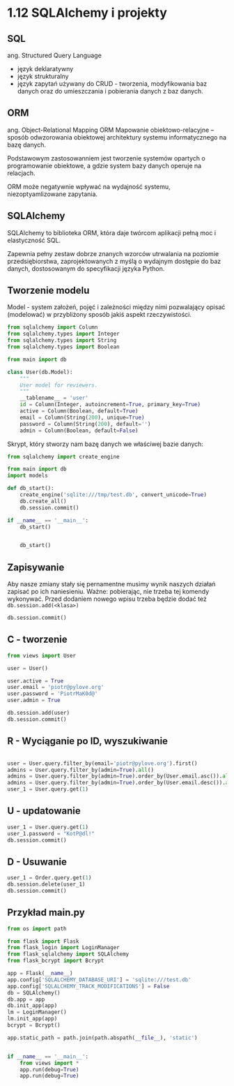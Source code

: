 1.12 SQLAlchemy i projekty
===========================

SQL
---

ang. Structured Query Language

* język deklaratywny
* język strukturalny
* język zapytań używany do CRUD -  tworzenia, modyfikowania baz danych oraz do umieszczania i pobierania danych z baz danych.


ORM
---
ang. Object-Relational Mapping ORM
Mapowanie obiektowo-relacyjne – sposób odwzorowania obiektowej architektury systemu informatycznego na bazę danych.

Podstawowym zastosowanniem jest tworzenie systemów opartych o programowanie obiektowe, a gdzie system bazy danych operuje na relacjach.

ORM może negatywnie wpływać na wydajność systemu, niezoptyamlizowane zapytania.

SQLAlchemy
----------

SQLAlchemy to biblioteka ORM, która daje twórcom aplikacji pełną moc i elastyczność SQL.

Zapewnia pełny zestaw dobrze znanych wzorców utrwalania na poziomie przedsiębiorstwa,
zaprojektowanych z myślą o wydajnym dostępie do baz danych, dostosowanym do specyfikacji języka Python.

Tworzenie modelu
----------------

Model - system założeń, pojęć i zależności między nimi pozwalający opisać (modelować) w przybliżony sposób jakiś aspekt rzeczywistości.

```python
from sqlalchemy import Column
from sqlalchemy.types import Integer
from sqlalchemy.types import String
from sqlalchemy.types import Boolean

from main import db

class User(db.Model):
    """
    User model for reviewers.
    """
    __tablename__ = 'user'
    id = Column(Integer, autoincrement=True, primary_key=True)
    active = Column(Boolean, default=True)
    email = Column(String(200), unique=True)
    password = Column(String(200), default='')
    admin = Column(Boolean, default=False)
```

Skrypt, który stworzy nam bazę danych we właściwej bazie danych:

```python
from sqlalchemy import create_engine

from main import db
import models

def db_start():
    create_engine('sqlite:///tmp/test.db', convert_unicode=True)
    db.create_all()
    db.session.commit()

if __name__ == '__main__':
    db_start()


    db_start()
```

Zapisywanie
-----------

Aby nasze zmiany stały się pernamentne musimy wynik naszych działań zapisać po ich naniesieniu.
Ważne: pobierając, nie trzeba tej komendy wykonywać. Przed dodaniem nowego wpisu trzeba będzie dodać też `db.session.add(<klasa>)`

```python
db.session.commit()
```

C - tworzenie
--------------

```python
from views import User

user = User()

user.active = True
user.email = 'piotr@pylove.org'
user.password = 'PiotrMaK0d@'
user.admin = True

db.session.add(user)
db.session.commit()
```

R - Wyciąganie po ID, wyszukiwanie
----------------------------------

```python

user = User.query.filter_by(email='piotr@pylove.org').first()
admins = User.query.filter_by(admin=True).all()
admins = User.query.filter_by(admin=True).order_by(User.email.asc()).all()
admins = User.query.filter_by(admin=True).order_by(User.email.desc()).all()
user_1 = User.query.get(1)
```

U - updatowanie
---------------

```python
user_1 = User.query.get(1)
user_1.password = "KotP@dl!"
db.session.commit()
```

D - Usuwanie
------------

```python
user_1 = Order.query.get(1)
db.session.delete(user_1)
db.session.commit()
```

Przykład main.py
----------------

```python
from os import path

from flask import Flask
from flask_login import LoginManager
from flask_sqlalchemy import SQLAlchemy
from flask_bcrypt import Bcrypt

app = Flask(__name__)
app.config['SQLALCHEMY_DATABASE_URI'] = 'sqlite:///test.db'
app.config['SQLALCHEMY_TRACK_MODIFICATIONS'] = False
db = SQLAlchemy()
db.app = app
db.init_app(app)
lm = LoginManager()
lm.init_app(app)
bcrypt = Bcrypt()

app.static_path = path.join(path.abspath(__file__), 'static')


if __name__ == '__main__':
    from views import *
    app.run(debug=True)
    app.run(debug=True)
```

